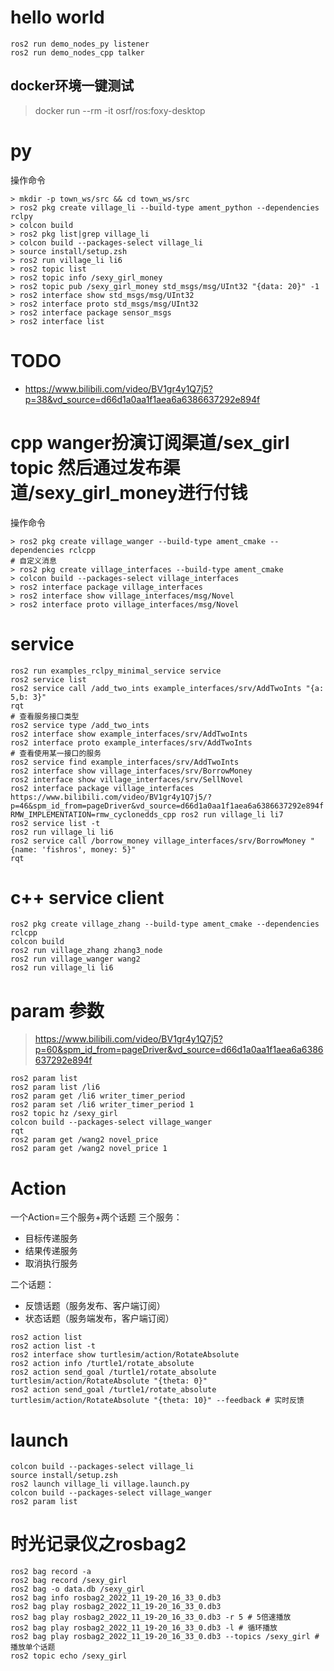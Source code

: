 # hello world

```
ros2 run demo_nodes_py listener
ros2 run demo_nodes_cpp talker
```

## docker环境一键测试

> docker run --rm -it osrf/ros:foxy-desktop

# py

操作命令

```
> mkdir -p town_ws/src && cd town_ws/src
> ros2 pkg create village_li --build-type ament_python --dependencies rclpy
> colcon build
> ros2 pkg list|grep village_li
> colcon build --packages-select village_li
> source install/setup.zsh
> ros2 run village_li li6
> ros2 topic list
> ros2 topic info /sexy_girl_money
> ros2 topic pub /sexy_girl_money std_msgs/msg/UInt32 "{data: 20}" -1
> ros2 interface show std_msgs/msg/UInt32
> ros2 interface proto std_msgs/msg/UInt32
> ros2 interface package sensor_msgs
> ros2 interface list 
```

# TODO

- https://www.bilibili.com/video/BV1gr4y1Q7j5?p=38&vd_source=d66d1a0aa1f1aea6a6386637292e894f

# cpp wanger扮演订阅渠道/sex_girl topic 然后通过发布渠道/sexy_girl_money进行付钱

操作命令

```
> ros2 pkg create village_wanger --build-type ament_cmake --dependencies rclcpp
# 自定义消息
> ros2 pkg create village_interfaces --build-type ament_cmake
> colcon build --packages-select village_interfaces
> ros2 interface package village_interfaces
> ros2 interface show village_interfaces/msg/Novel
> ros2 interface proto village_interfaces/msg/Novel
```

# service

```
ros2 run examples_rclpy_minimal_service service
ros2 service list
ros2 service call /add_two_ints example_interfaces/srv/AddTwoInts "{a: 5,b: 3}"
rqt
# 查看服务接口类型
ros2 service type /add_two_ints
ros2 interface show example_interfaces/srv/AddTwoInts
ros2 interface proto example_interfaces/srv/AddTwoInts
# 查看使用某一接口的服务
ros2 service find example_interfaces/srv/AddTwoInts
ros2 interface show village_interfaces/srv/BorrowMoney
ros2 interface show village_interfaces/srv/SellNovel 
ros2 interface package village_interfaces
https://www.bilibili.com/video/BV1gr4y1Q7j5/?p=46&spm_id_from=pageDriver&vd_source=d66d1a0aa1f1aea6a6386637292e894f
RMW_IMPLEMENTATION=rmw_cyclonedds_cpp ros2 run village_li li7
ros2 service list -t
ros2 run village_li li6
ros2 service call /borrow_money village_interfaces/srv/BorrowMoney "{name: 'fishros', money: 5}"
rqt
```

# c++ service client

```
ros2 pkg create village_zhang --build-type ament_cmake --dependencies rclcpp
colcon build
ros2 run village_zhang zhang3_node
ros2 run village_wanger wang2
ros2 run village_li li6
```

# param 参数

> https://www.bilibili.com/video/BV1gr4y1Q7j5?p=60&spm_id_from=pageDriver&vd_source=d66d1a0aa1f1aea6a6386637292e894f

```
ros2 param list
ros2 param list /li6
ros2 param get /li6 writer_timer_period
ros2 param set /li6 writer_timer_period 1
ros2 topic hz /sexy_girl
colcon build --packages-select village_wanger
rqt
ros2 param get /wang2 novel_price
ros2 param get /wang2 novel_price 1
```

# Action

一个Action=三个服务+两个话题
三个服务：
* 目标传递服务
* 结果传递服务
* 取消执行服务

二个话题：
* 反馈话题（服务发布、客户端订阅）
* 状态话题（服务端发布，客户端订阅）

```
ros2 action list
ros2 action list -t
ros2 interface show turtlesim/action/RotateAbsolute   
ros2 action info /turtle1/rotate_absolute
ros2 action send_goal /turtle1/rotate_absolute turtlesim/action/RotateAbsolute "{theta: 0}"
ros2 action send_goal /turtle1/rotate_absolute turtlesim/action/RotateAbsolute "{theta: 10}" --feedback # 实时反馈
```

# launch

```
colcon build --packages-select village_li
source install/setup.zsh
ros2 launch village_li village.launch.py
colcon build --packages-select village_wanger
ros2 param list
```

# 时光记录仪之rosbag2

```
ros2 bag record -a
ros2 bag record /sexy_girl
ros2 bag -o data.db /sexy_girl
ros2 bag info rosbag2_2022_11_19-20_16_33_0.db3
ros2 bag play rosbag2_2022_11_19-20_16_33_0.db3
ros2 bag play rosbag2_2022_11_19-20_16_33_0.db3 -r 5 # 5倍速播放
ros2 bag play rosbag2_2022_11_19-20_16_33_0.db3 -l # 循环播放
ros2 bag play rosbag2_2022_11_19-20_16_33_0.db3 --topics /sexy_girl # 播放单个话题
ros2 topic echo /sexy_girl
```